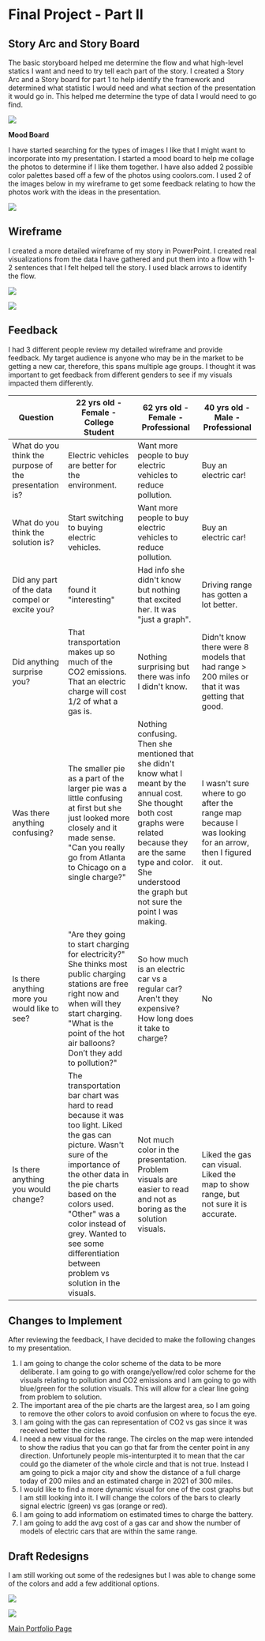# Final Project - Part II

## Story Arc and Story Board

The basic storyboard helped me determine the flow and what high-level statics I want and need to try tell each part of the story.  I created a Story Arc and a Story board for part 1 to help identify the framework and determined what statistic I would need and what section of the presentation it would go in.  This helped me determine the type of data I would need to go find.  

![](Storyboard.JPG?raw=true)

**Mood Board**

I have started searching for the types of images I like that I might want to incorporate into my presentation.  I started a mood board to help me collage the photos to determine if I like them together.  I have also added 2 possible color palettes based off a few of the photos using coolors.com.  I used 2 of the images below in my wireframe to get some feedback relating to how the photos work with the ideas in the presentation. 

![](Moodboard.JPG?raw=true)	
  
## Wireframe
  
I created a more detailed wireframe of my story in PowerPoint.  I created real visualizations from the data I have gathered and put them into a flow with 1-2 sentences that I felt helped tell the story.  I used black arrows to identify the flow.  

![](WireframeSlide1.JPG?raw=true)

![](WireframeSlide2.JPG?raw=true)

## Feedback

I had 3 different people review my detailed wireframe and provide feedback.  My target audience is anyone who may be in the market to be getting a new car, therefore, this spans multiple age groups.  I thought it was important to get feedback from different genders to see if my visuals impacted them differently.  

| Question  | 22 yrs old - Female - College Student | 62 yrs old - Female - Professional  | 40 yrs old - Male - Professional|
| -------------------------- | ---------------------- | ---------------------- | --------------------------
| What do you think the purpose of the presentation is?  | Electric vehicles are better for the environment. | Want more people to buy electric vehicles to reduce pollution. | Buy an electric car! 
| What do you think the solution is? | Start switching to buying electric vehicles.  | Want more people to buy electric vehicles to reduce pollution. | Buy an electric car! 
| Did any part of the data compel or excite you?  | found it "interesting"  | Had info she didn't know but nothing that excited her.  It was "just a graph". | Driving range has gotten a lot better.
| Did anything surprise you?  | That transportation makes up so much of the CO2 emissions.  That an electric charge will cost 1/2 of what a gas is.  | Nothing surprising but there was info I didn't know. | Didn't know there were 8 models that had range > 200 miles or that it was getting that good.
| Was there anything confusing? | The smaller pie as a part of the larger pie was a little confusing at first but she just looked more closely and it made sense. "Can you really go from Atlanta to Chicago on a single charge?" | Nothing confusing. Then she mentioned that she didn't know what I meant by the annual cost. She thought both cost graphs were related because they are the same type and color. She understood the graph but not sure the point I was making. | I wasn't sure where to go after the range map because I was looking for an arrow, then I figured it out. 
| Is there anything more you would like to see? | "Are they going to start charging for electricity?" She thinks most public charging stations are free right now and when will they start charging. "What is the point of the hot air balloons? Don’t they add to pollution?"  | So how much is an electric car vs a regular car?  Aren't they expensive? How long does it take to charge? | No
| Is there anything you would change? | The transportation bar chart was hard to read because it was too light. Liked the gas can picture. Wasn't sure of the importance of the other data in the pie charts based on the colors used. "Other" was a color instead of grey. Wanted to see some differentiation between problem vs solution in the visuals. | Not much color in the presentation. Problem visuals are easier to read and not as boring as the solution visuals. | Liked the gas can visual. Liked the map to show range, but not sure it is accurate.  

## Changes to Implement
After reviewing the feedback, I have decided to make the following changes to my presentation.
1. I am going to change the color scheme of the data to be more deliberate.  I am going to go with orange/yellow/red color scheme for the visuals relating to pollution and CO2 emissions and I am going to go with blue/green for the solution visuals.  This will allow for a clear line going from problem to solution.  
2. The important area of the pie charts are the largest area, so I am going to remove the other colors to avoid confusion on where to focus the eye.  
3. I am going with the gas can representation of CO2 vs gas since it was received better the circles.
4. I need a new visual for the range.  The circles on the map were intended to show the radius that you can go that far from the center point in any direction.  Unfortunely people mis-intenturpted it to mean that the car could go the diameter of the whole circle and that is not true.  Instead I am going to pick a major city and show the distance of a full charge today of 200 miles and an estimated charge in 2021 of 300 miles.
5. I would like to find a more dynamic visual for one of the cost graphs but I am still looking into it.  I will change the colors of the bars to clearly signal electric (green) vs gas (orange or red).  
6. I am going to add informatiom on estimated times to charge the battery.
7. I am going to add the avg cost of a gas car and show the number of models of electric cars that are within the same range. 

## Draft Redesigns
I am still working out some of the redesignes but I was able to change some of the colors and add a few additional options. 

![](WireframeSlide1v2.JPG?raw=true)

![](WireframeSlide2v2.JPG?raw=true)

 [Main Portfolio Page](/README.md)


